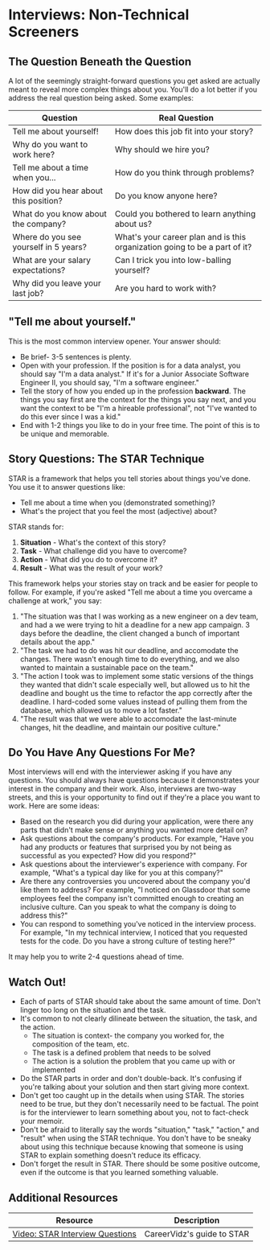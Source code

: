 # Interviews: Non-Technical Screeners

## The Question Beneath the Question

A lot of the seemingly straight-forward questions you get asked are actually meant to reveal more complex things about you. You'll do a lot better if you address the real question being asked. Some examples:

| Question                 | Real Question                 |
| ------------------------ | ----------------------------- |
| Tell me about yourself!  | How does this job fit into your story? |
| Why do you want to work here? | Why should we hire you? |
| Tell me about a time when you... | How do you think through problems? |
| How did you hear about this position? | Do you know anyone here? |
| What do you know about the company? | Could you bothered to learn anything about us? |
| Where do you see yourself in 5 years? | What's your career plan and is this organization going to be a part of it? |
| What are your salary expectations? | Can I trick you into low-balling yourself? |
| Why did you leave your last job? | Are you hard to work with? |

## "Tell me about yourself."

This is the most common interview opener. Your answer should:

* Be brief- 3-5 sentences is plenty.
* Open with your profession. If the position is for a data analyst, you should say "I'm a data analyst." If it's for a Junior Associate Software Engineer II, you should say, "I'm a software engineer."
* Tell the story of how you ended up in the profession **backward**. The things you say first are the context for the things you say next, and you want the context to be "I'm a hireable professional", not "I've wanted to do this ever since I was a kid."
* End with 1-2 things you like to do in your free time. The point of this is to be unique and memorable.

## Story Questions: The STAR Technique

STAR is a framework that helps you tell stories about things you've done. You use it to answer questions like:

* Tell me about a time when you (demonstrated something)?
* What's the project that you feel the most (adjective) about?

STAR stands for:

1. **Situation** - What's the context of this story?
2. **Task** - What challenge did you have to overcome?
3. **Action** - What did you do to overcome it?
4. **Result** - What was the result of your work?

This framework helps your stories stay on track and be easier for people to follow. For example, if you're asked "Tell me about a time you overcame a challenge at work," you say:

1. "The situation was that I was working as a new engineer on a dev team, and had a we were trying to hit a deadline for a new app campaign. 3 days before the deadline, the client changed a bunch of important details about the app."
2. "The task we had to do was hit our deadline, and accomodate the changes. There wasn't enough time to do everything, and we also wanted to maintain a sustainable pace on the team."
3. "The action I took was to implement some static versions of the things they wanted that didn't scale especially well, but allowed us to hit the deadline and bought us the time to refactor the app correctly after the deadline. I hard-coded some values instead of pulling them from the database, which allowed us to move a lot faster."
4. "The result was that we were able to accomodate the last-minute changes, hit the deadline, and maintain our positive culture."

## Do You Have Any Questions For Me?

Most interviews will end with the interviewer asking if you have any questions. You should always have questions because it demonstrates your interest in the company and their work. Also, interviews are two-way streets, and this is your opportunity to find out if they're a place you want to work. Here are some ideas:

* Based on the research you did during your application, were there any parts that didn't make sense or anything you wanted more detail on?
* Ask questions about the company's products. For example, "Have you had any products or features that surprised you by not being as successful as you expected? How did you respond?"
* Ask questions about the interviewer's experience with company. For example, "What's a typical day like for you at this company?"
* Are there any controversies you uncovered about the company you'd like them to address? For example, "I noticed on Glassdoor that some employees feel the company isn't committed enough to creating an inclusive culture. Can you speak to what the company is doing to address this?"
* You can respond to something you've noticed in the interview process. For example, "In my technical interview, I noticed that you requested tests for the code. Do you have a strong culture of testing here?"

It may help you to write 2-4 questions ahead of time.

## Watch Out!

* Each of parts of STAR should take about the same amount of time. Don't linger too long on the situation and the task.
* It's common to not clearly dilineate between the situation, the task, and the action.
    * The situation is context- the company you worked for, the composition of the team, etc.
    * The task is a defined problem that needs to be solved
    * The action is a solution the problem that you came up with or implemented
* Do the STAR parts in order and don't double-back. It's confusing if you're talking about your solution and then start giving more context.
* Don't get too caught up in the details when using STAR. The stories need to be true, but they don't necessarily need to be factual. The point is for the interviewer to learn something about you, not to fact-check your memoir.
* Don't be afraid to literally say the words "situation," "task," "action," and "result" when using the STAR technique. You don't have to be sneaky about using this technique because knowing that someone is using STAR to explain something doesn't reduce its efficacy.
* Don't forget the result in STAR. There should be some positive outcome, even if the outcome is that you learned something valuable.


## Additional Resources

| Resource | Description |
| --- | --- |
| [Video: STAR Interview Questions](https://www.youtube.com/watch?v=8QfSnuL8Ny8) | CareerVidz's guide to STAR |
